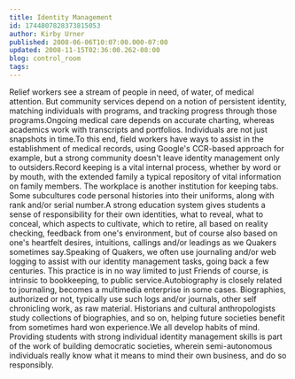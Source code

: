 ```yaml
---
title: Identity Management
id: 1744807828373815053
author: Kirby Urner
published: 2008-06-06T10:07:00.000-07:00
updated: 2008-11-15T02:36:00.262-08:00
blog: control_room
tags: 
---
```


[](https://blogger.googleusercontent.com/img/b/R29vZ2xl/AVvXsEiAzNn1hlmPcoykwHCy54iDUUtHx88BKqGgTH6VnMR8Nci1srtQlUgpOW-ZOWJR7TGJTIm8sibxjchukQm0QaAkKHfeBlcM4SdCbsbsG5uhTM4eyXS9Id41Xk04lTaFBSEw8aaq/s1600-h/kirby_guy.jpg)Relief workers see a stream of people in need, of water, of medical attention. But community services depend on a notion of persistent identity, matching individuals with programs, and tracking progress through those programs.Ongoing medical care depends on accurate charting, whereas academics work with transcripts and portfolios.  Individuals are not just snapshots in time.To this end, field workers have ways to assist in the establishment of medical records, using Google's CCR-based approach for example, but a strong community doesn't leave identity management only to outsiders.Record keeping is a vital internal process, whether by word or by mouth, with the extended family a typical repository of vital information on family members.  The workplace is another institution for keeping tabs.  Some subcultures code personal histories into their uniforms, along with rank and/or serial number.A strong education system gives students a sense of responsibility for their own identities, what to reveal, what to conceal, which aspects to cultivate, which to retire, all based on reality checking, feedback from one's environment, but of course also based on one's heartfelt desires, intuitions, callings and/or leadings as we Quakers sometimes say.Speaking of Quakers, we often use journaling and/or web logging to assist with our identity management tasks, going back a few centuries.  This practice is in no way limited to just Friends of course, is intrinsic to bookkeeping, to public service.Autobiography is closely related to journaling, becomes a multimedia enterprise in some cases.  Biographies, authorized or not, typically use such logs and/or journals, other self chronicling work, as raw material.  Historians and cultural anthropologists study collections of biographies, and so on, helping future societies benefit from sometimes hard won experience.We all develop habits of mind. Providing students with strong individual identity management skills is part of the work of building democratic societies, wherein semi-autonomous individuals really know what it means to mind their own business, and do so responsibly.